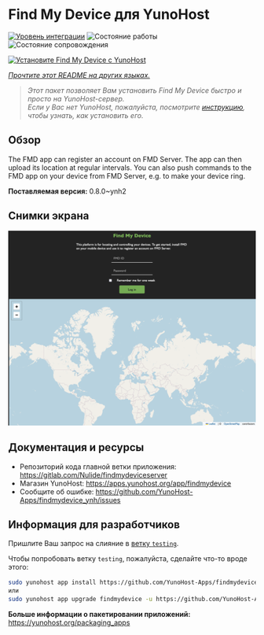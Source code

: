 <!--
Важно: этот README был автоматически сгенерирован <https://github.com/YunoHost/apps/tree/master/tools/readme_generator>
Он НЕ ДОЛЖЕН редактироваться вручную.
-->

# Find My Device для YunoHost

[![Уровень интеграции](https://apps.yunohost.org/badge/integration/findmydevice)](https://ci-apps.yunohost.org/ci/apps/findmydevice/)
![Состояние работы](https://apps.yunohost.org/badge/state/findmydevice)
![Состояние сопровождения](https://apps.yunohost.org/badge/maintained/findmydevice)

[![Установите Find My Device с YunoHost](https://install-app.yunohost.org/install-with-yunohost.svg)](https://install-app.yunohost.org/?app=findmydevice)

*[Прочтите этот README на других языках.](./ALL_README.md)*

> *Этот пакет позволяет Вам установить Find My Device быстро и просто на YunoHost-сервер.*  
> *Если у Вас нет YunoHost, пожалуйста, посмотрите [инструкцию](https://yunohost.org/install), чтобы узнать, как установить его.*

## Обзор

The FMD app can register an account on FMD Server. The app can then upload its location at regular intervals.
You can also push commands to the FMD app on your device from FMD Server, e.g. to make your device ring.

**Поставляемая версия:** 0.8.0~ynh2

## Снимки экрана

![Снимок экрана Find My Device](./doc/screenshots/screenshot.png)

## Документация и ресурсы

- Репозиторий кода главной ветки приложения: <https://gitlab.com/Nulide/findmydeviceserver>
- Магазин YunoHost: <https://apps.yunohost.org/app/findmydevice>
- Сообщите об ошибке: <https://github.com/YunoHost-Apps/findmydevice_ynh/issues>

## Информация для разработчиков

Пришлите Ваш запрос на слияние в [ветку `testing`](https://github.com/YunoHost-Apps/findmydevice_ynh/tree/testing).

Чтобы попробовать ветку `testing`, пожалуйста, сделайте что-то вроде этого:

```bash
sudo yunohost app install https://github.com/YunoHost-Apps/findmydevice_ynh/tree/testing --debug
или
sudo yunohost app upgrade findmydevice -u https://github.com/YunoHost-Apps/findmydevice_ynh/tree/testing --debug
```

**Больше информации о пакетировании приложений:** <https://yunohost.org/packaging_apps>
